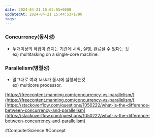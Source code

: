 ```yaml
---
date: 2024-04-21 15:02:55+0000
updatedAt: 2024-04-21 15:44:53+1790
tags: 
---
```

### Concurrency(동시성)

- 두개이상의 작업이 겹치는 기간에 시작, 실행, 완료될 수 있다는 것  
    ex) multitasking on a single-core machine.

### Parallelism(병렬성)

- 말그대로 여러 task가 동시에 실행되는것  
    ex) multicore processor.

[https://freecontent.manning.com/concurrency-vs-parallelism/](https://freecontent.manning.com/concurrency-vs-parallelism/)  
[https://stackoverflow.com/questions/1050222/what-is-the-difference-between-concurrency-and-parallelism](https://stackoverflow.com/questions/1050222/what-is-the-difference-between-concurrency-and-parallelism)

#ComputerScience 
#Concept 